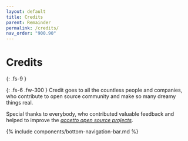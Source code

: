 ```yaml
---
layout: default
title: Credits
parent: Remainder
permalink: /credits/
nav_order: "900.90"
---
```


# Credits
{: .fs-9 }

{: .fs-6 .fw-300 }
Credit goes to all the countless people and companies, who contribute to open source community and make so many dreamy things real.

Special thanks to everybody, who contributed valuable feedback and helped to improve the [*accetto open source projects*][accetto-github].

{% include components/bottom-navigation-bar.md %}

<!-- ---- -->

[this-goto-previous-page]: {{site.baseurl}}/environments/
[this-goto-next-page]: {{site.baseurl}}/credits/

[accetto-github]: https://github.com/accetto
